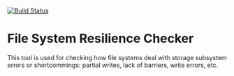[![Build Status](https://travis-ci.org/tomato42/fsresck.svg?branch=master)](https://travis-ci.org/tomato42/fsresck)

File System Resilience Checker
==============================

This tool is used for checking how file systems deal with storage subsystem
errors or shortcommings: partial writes, lack of barriers, write errors, etc.


